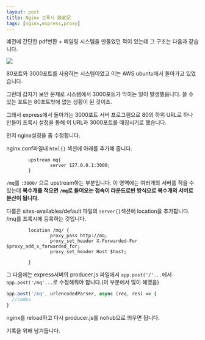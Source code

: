 ```yaml
---
layout: post
title: Nginx 프록시 設定記
tags: [nginx,express,proxy]
---
```


예전에 간단한 pdf변환 + 메일링 시스템을 만들었던 적이 있는데 그 구조는 다음과 같습니다.


![](https://raw.githubusercontent.com/cheuora/cheuora.github.io/master/_posts/2022/2022-12-23-1.drawio.png)

80포트와 3000포트를 사용하는 시스템이었고 이는 AWS ubuntu에서 돌아가고 있었습니다. 

그런데 갑자기 보안 문제로 시스템에서 3000포트가 막히는 일이 발생했읍니다. 쓸 수 있는 포트는 80포트밖에 없는 상황이 된 것이죠.

그래서 express에서 돌아가는 3000포트 서버 프로그램으로 80의 하위 URL로 하나 만들어 프록시 설정을 통해 이 URL과 3000포트를 매칭시기로 했습니다. 

먼저 nginx설정을 좀 수정합니다.

nginx.conf파일내 `html{}` 섹션에 아래를 추가해 줍니다.

```
        upstream mq{
                server 127.0.0.1:3000;
        }
```

`/mq`를 `:3000/` 으로 upstream하는 부분입니다. 이 영역에는 여러개의 서버를 적을 수 있는데 **복수개를 적으면 `/mq`로 들어오는 접속이 라운드로빈 방식으로 복수개의 서버로 분산이 됩니다.**


다름은 sites-availables/default 파일의 `server{}`섹션에 location을 추가합니다. /mq를 프록시에 등록하는 것입니다.

```
        location /mq/ {
                proxy_pass http://mq;
                proxy_set_header X-Forwarded-For $proxy_add_x_forwarded_for;
                proxy_set_header Host $host;

        }
```

그 다음에는 express서버의 producer.js 파일에서  `app.post('/'...`에서`app.post('/mq'...`로 수정해줘야 합니다.(이 부분에서 많이 해멨음)

```javascript
app.post('/mq', urlencodedParser, async (req, res) => {
  //codes
}
```

nginx를 reload하고 다시 producer.js를 nohub으로 띄우면 됩니다.

기록을 위해 남겨둡니다.

